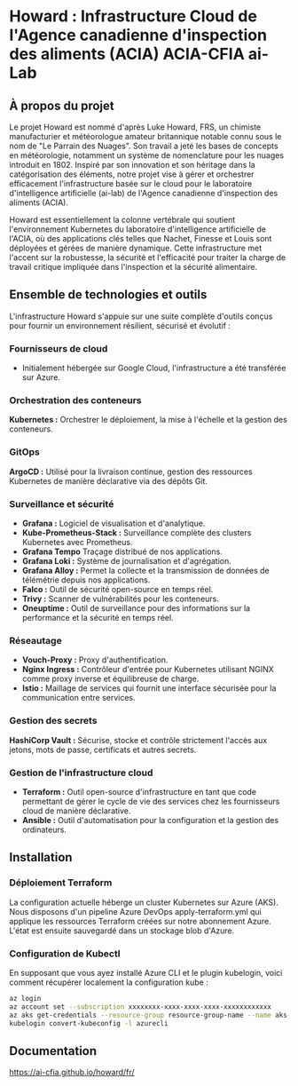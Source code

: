# Howard : Infrastructure Cloud de l'Agence canadienne d'inspection des aliments (ACIA) ACIA-CFIA ai-Lab

## À propos du projet

Le projet Howard est nommé d'après Luke Howard, FRS, un chimiste manufacturier
et météorologue amateur britannique notable connu sous le nom de "Le Parrain des
Nuages". Son travail a jeté les bases de concepts en météorologie, notamment un
système de nomenclature pour les nuages introduit en 1802. Inspiré par son
innovation et son héritage dans la catégorisation des éléments, notre projet
vise à gérer et orchestrer efficacement l'infrastructure basée sur le cloud pour
le laboratoire d'intelligence artificielle (ai-lab) de l'Agence canadienne
d'inspection des aliments (ACIA).

Howard est essentiellement la colonne vertébrale qui soutient l'environnement
Kubernetes du laboratoire d'intelligence artificielle de l'ACIA, où des
applications clés telles que Nachet, Finesse et Louis sont déployées et gérées
de manière dynamique. Cette infrastructure met l'accent sur la robustesse, la
sécurité et l'efficacité pour traiter la charge de travail critique impliquée
dans l'inspection et la sécurité alimentaire.

## Ensemble de technologies et outils

L'infrastructure Howard s'appuie sur une suite complète d'outils conçus pour
fournir un environnement résilient, sécurisé et évolutif :

### Fournisseurs de cloud

- Initialement hébergée sur Google Cloud, l'infrastructure a été transférée sur
Azure.

### Orchestration des conteneurs

**Kubernetes :** Orchestrer le déploiement, la mise à l'échelle et la gestion
des conteneurs.

### GitOps

**ArgoCD :** Utilisé pour la livraison continue, gestion des ressources
Kubernetes de manière déclarative via des dépôts Git.

### Surveillance et sécurité

- **Grafana :** Logiciel de visualisation et d'analytique.
- **Kube-Prometheus-Stack :** Surveillance complète des clusters Kubernetes avec
Prometheus.
- **Grafana Tempo** Traçage distribué de nos applications.
- **Grafana Loki :** Système de journalisation et d'agrégation.
- **Grafana Alloy :** Permet la collecte et la transmission de données de
  télémétrie depuis nos applications.
- **Falco :** Outil de sécurité open-source en temps réel.
- **Trivy :** Scanner de vulnérabilités pour les conteneurs.
- **Oneuptime :** Outil de surveillance pour des informations sur la performance
et la sécurité en temps réel.

### Réseautage

- **Vouch-Proxy :** Proxy d'authentification.
- **Nginx Ingress :** Contrôleur d'entrée pour Kubernetes utilisant NGINX comme
proxy inverse et équilibreuse de charge.
- **Istio :** Maillage de services qui fournit une interface sécurisée pour la
communication entre services.

### Gestion des secrets

**HashiCorp Vault :** Sécurise, stocke et contrôle strictement l'accès aux
jetons, mots de passe, certificats et autres secrets.

### Gestion de l'infrastructure cloud

- **Terraform :** Outil open-source d'infrastructure en tant que code permettant
de gérer le cycle de vie des services chez les fournisseurs cloud de manière
déclarative.
- **Ansible :** Outil d'automatisation pour la configuration et la gestion des
ordinateurs.

## Installation

### Déploiement Terraform

La configuration actuelle héberge un cluster Kubernetes sur Azure (AKS). Nous
disposons d'un pipeline Azure DevOps apply-terraform.yml qui applique les
ressources Terraform créées sur notre abonnement Azure. L'état est ensuite
sauvegardé dans un stockage blob d'Azure.

### Configuration de Kubectl

En supposant que vous ayez installé Azure CLI et le plugin kubelogin, voici
comment récupérer localement la configuration kube :

```bash
az login
az account set --subscription xxxxxxxx-xxxx-xxxx-xxxx-xxxxxxxxxxxx
az aks get-credentials --resource-group resource-group-name --name aks-name --overwrite-existing
kubelogin convert-kubeconfig -l azurecli
```

## Documentation

<https://ai-cfia.github.io/howard/fr/>
